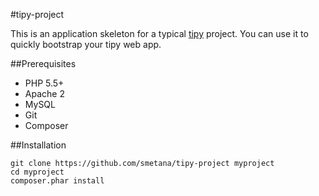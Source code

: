 #tipy-project

This is an application skeleton for a typical [tipy](https://github.com/smetana/tipy) project.
You can use it to quickly bootstrap your tipy web app.

##Prerequisites

* PHP 5.5+
* Apache 2
* MySQL
* Git
* Composer

##Installation

```shell
git clone https://github.com/smetana/tipy-project myproject
cd myproject
composer.phar install
```
